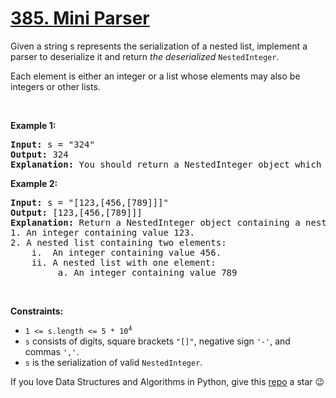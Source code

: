 # [385. Mini Parser][title]

<p>Given a string s represents the serialization of a nested list, implement a parser to deserialize it and return <em>the deserialized</em> <code>NestedInteger</code>.</p>
<p>Each element is either an integer or a list whose elements may also be integers or other lists.</p>
<p> </p>
<p><strong>Example 1:</strong></p>
<pre><strong>Input:</strong> s = "324"
<strong>Output:</strong> 324
<strong>Explanation:</strong> You should return a NestedInteger object which contains a single integer 324.
</pre>
<p><strong>Example 2:</strong></p>
<pre><strong>Input:</strong> s = "[123,[456,[789]]]"
<strong>Output:</strong> [123,[456,[789]]]
<strong>Explanation:</strong> Return a NestedInteger object containing a nested list with 2 elements:
1. An integer containing value 123.
2. A nested list containing two elements:
    i.  An integer containing value 456.
    ii. A nested list with one element:
         a. An integer containing value 789
</pre>
<p> </p>
<p><strong>Constraints:</strong></p>
<ul>
<li><code>1 &lt;= s.length &lt;= 5 * 10<sup>4</sup></code></li>
<li><code>s</code> consists of digits, square brackets <code>"[]"</code>, negative sign <code>'-'</code>, and commas <code>','</code>.</li>
<li><code>s</code> is the serialization of valid <code>NestedInteger</code>.</li>
</ul>


If you love Data Structures and Algorithms in Python, give this [repo][me] a star :wink:

[title]: https://leetcode.com/problems/mini-parser
[me]: https://github.com/bumblebee211196/awesome-python-leetcode